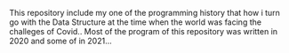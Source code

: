 This repository include my one of the programming history that how i turn go with the Data Structure at the time when the world was facing the challeges of Covid.. Most of the program of this repository was written in 2020 and some of in 2021... 
